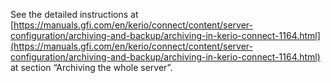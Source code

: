 See the detailed instructions at [https://manuals.gfi.com/en/kerio/connect/content/server-configuration/archiving-and-backup/archiving-in-kerio-connect-1164.html](https://manuals.gfi.com/en/kerio/connect/content/server-configuration/archiving-and-backup/archiving-in-kerio-connect-1164.html) at section “Archiving the whole server”.
